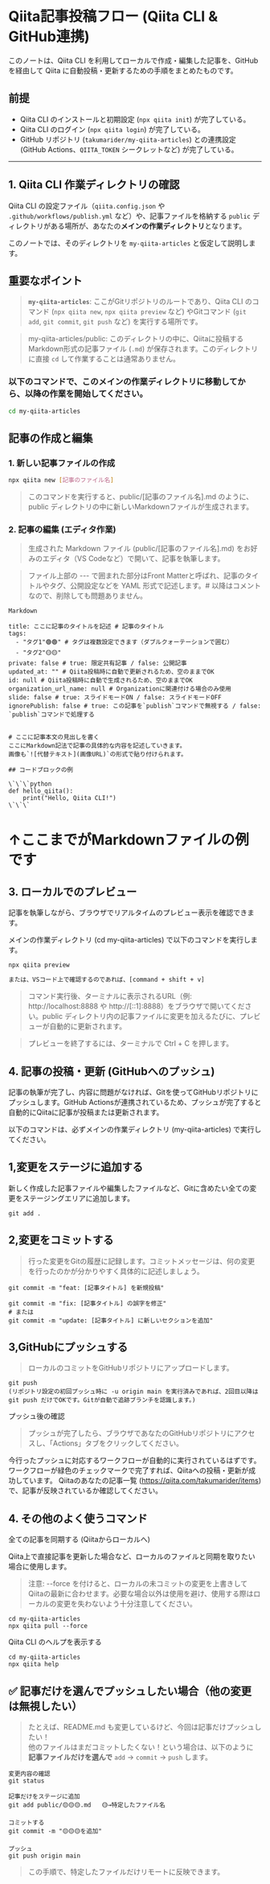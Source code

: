 # Qiita記事投稿フロー (Qiita CLI & GitHub連携)
このノートは、Qiita CLI を利用してローカルで作成・編集した記事を、GitHub を経由して Qiita に自動投稿・更新するための手順をまとめたものです。

## 前提
* Qiita CLI のインストールと初期設定 (`npx qiita init`) が完了している。
* Qiita CLI のログイン (`npx qiita login`) が完了している。
* GitHub リポジトリ (`takumarider/my-qiita-articles`) との連携設定 (GitHub Actions、`QIITA_TOKEN` シークレットなど) が完了している。

---

## 1. Qiita CLI 作業ディレクトリの確認

Qiita CLI の設定ファイル（`qiita.config.json` や `.github/workflows/publish.yml` など）や、記事ファイルを格納する `public` ディレクトリがある場所が、あなたの**メインの作業ディレクトリ**となります。

このノートでは、そのディレクトリを `my-qiita-articles` と仮定して説明します。

## 重要なポイント
>**`my-qiita-articles`**: ここがGitリポジトリのルートであり、Qiita CLI のコマンド (`npx qiita new`, `npx qiita preview` など) やGitコマンド (`git add`, `git commit`, `git push` など) を実行する場所です。

>my-qiita-articles/public: このディレクトリの中に、Qiitaに投稿するMarkdown形式の記事ファイル (`.md`) が保存されます。このディレクトリに直接 `cd` して作業することは通常ありません。

### 以下のコマンドで、このメインの作業ディレクトリに移動してから、以降の作業を開始してください。

```bash
cd my-qiita-articles
```

## 記事の作成と編集
### 1. 新しい記事ファイルの作成

```Bash
npx qiita new [記事のファイル名]
```
>このコマンドを実行すると、public/[記事のファイル名].md のように、public ディレクトリの中に新しいMarkdownファイルが生成されます。

### 2. 記事の編集 (エディタ作業)
>生成された Markdown ファイル (public/[記事のファイル名].md) をお好みのエディタ（VS Codeなど）で開いて、記事を執筆します。

>ファイル上部の --- で囲まれた部分はFront Matterと呼ばれ、記事のタイトルやタグ、公開設定などを YAML 形式で記述します。# 以降はコメントなので、削除しても問題ありません。
```
Markdown

title: ここに記事のタイトルを記述 # 記事のタイトル
tags:
  - "タグ1"🟢🟢" # タグは複数設定できます（ダブルクォーテーションで囲む）
  - "タグ2"🟡🟡"
private: false # true: 限定共有記事 / false: 公開記事
updated_at: "" # Qiita投稿時に自動で更新されるため、空のままでOK
id: null # Qiita投稿時に自動で生成されるため、空のままでOK
organization_url_name: null # Organizationに関連付ける場合のみ使用
slide: false # true: スライドモードON / false: スライドモードOFF
ignorePublish: false # true: この記事を`publish`コマンドで無視する / false: `publish`コマンドで処理する


# ここに記事本文の見出しを書く
ここにMarkdown記法で記事の具体的な内容を記述していきます。
画像も`![代替テキスト](画像URL)`の形式で貼り付けられます。

## コードブロックの例

\`\`\`python
def hello_qiita():
    print("Hello, Qiita CLI!")
\`\`\`
```

# ↑ここまでがMarkdownファイルの例です
## 3. ローカルでのプレビュー
記事を執筆しながら、ブラウザでリアルタイムのプレビュー表示を確認できます。

メインの作業ディレクトリ (cd my-qiita-articles) で以下のコマンドを実行します。

```Bash
npx qiita preview

または、VSコード上で確認するのであれば、[command + shift + v]
```
>コマンド実行後、ターミナルに表示されるURL（例: http://localhost:8888 や http://[::1]:8888）をブラウザで開いてください。public ディレクトリ内の記事ファイルに変更を加えるたびに、プレビューが自動的に更新されます。

>プレビューを終了するには、ターミナルで Ctrl + C を押します。

## 4. 記事の投稿・更新 (GitHubへのプッシュ)
記事の執筆が完了し、内容に問題がなければ、Gitを使ってGitHubリポジトリにプッシュします。GitHub Actionsが連携されているため、プッシュが完了すると自動的にQiitaに記事が投稿または更新されます。

以下のコマンドは、必ずメインの作業ディレクトリ (my-qiita-articles) で実行してください。

## 1,変更をステージに追加する
新しく作成した記事ファイルや編集したファイルなど、Gitに含めたい全ての変更をステージングエリアに追加します。

```
git add .
```
## 2,変更をコミットする
>行った変更をGitの履歴に記録します。コミットメッセージは、何の変更を行ったのかが分かりやすく具体的に記述しましょう。

```
git commit -m "feat: [記事タイトル] を新規投稿"
```

```
git commit -m "fix: [記事タイトル] の誤字を修正"
# または
git commit -m "update: [記事タイトル] に新しいセクションを追加"
```
## 3,GitHubにプッシュする
>ローカルのコミットをGitHubリポジトリにアップロードします。
```
git push
(リポジトリ設定の初回プッシュ時に -u origin main を実行済みであれば、2回目以降は git push だけでOKです。Gitが自動で追跡ブランチを認識します。)
```
プッシュ後の確認
>プッシュが完了したら、ブラウザであなたのGitHubリポジトリにアクセスし、「Actions」タブをクリックしてください。

今行ったプッシュに対応するワークフローが自動的に実行されているはずです。
ワークフローが緑色のチェックマークで完了すれば、Qiitaへの投稿・更新が成功しています。
Qiitaのあなたの記事一覧 (https://qiita.com/takumarider/items) で、記事が反映されているか確認してください。
## 4. その他のよく使うコマンド
全ての記事を同期する (Qiitaからローカルへ)

Qiita上で直接記事を更新した場合など、ローカルのファイルと同期を取りたい場合に使用します。
>注意: --force を付けると、ローカルの未コミットの変更を上書きしてQiitaの最新に合わせます。必要な場合以外は使用を避け、使用する際はローカルの変更を失わないよう十分注意してください。
```
cd my-qiita-articles
npx qiita pull --force
```

Qiita CLI のヘルプを表示する
```
cd my-qiita-articles
npx qiita help
```

## ✅ 記事だけを選んでプッシュしたい場合（他の変更は無視したい）

>たとえば、README.md も変更しているけど、今回は記事だけプッシュしたい！  
>他のファイルはまだコミットしたくない！という場合は、以下のように **記事ファイルだけを選んで** `add` → `commit` → `push` します。

```
変更内容の確認
git status
```

```
記事だけをステージに追加
git add public/🟡🟡🟡.md   🟡→特定したファイル名
```
```
コミットする
git commit -m "🟡🟡🟡を追加"
```
```
プッシュ
git push origin main
```
>この手順で、特定したファイルだけリモートに反映できます。